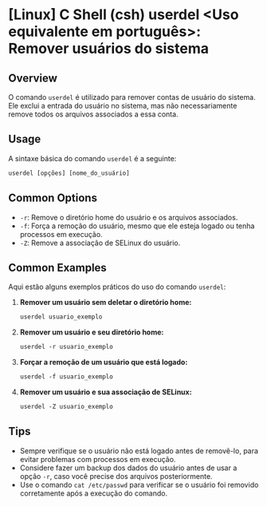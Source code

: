 # [Linux] C Shell (csh) userdel <Uso equivalente em português>: Remover usuários do sistema

## Overview
O comando `userdel` é utilizado para remover contas de usuário do sistema. Ele exclui a entrada do usuário no sistema, mas não necessariamente remove todos os arquivos associados a essa conta.

## Usage
A sintaxe básica do comando `userdel` é a seguinte:

```csh
userdel [opções] [nome_do_usuário]
```

## Common Options
- `-r`: Remove o diretório home do usuário e os arquivos associados.
- `-f`: Força a remoção do usuário, mesmo que ele esteja logado ou tenha processos em execução.
- `-Z`: Remove a associação de SELinux do usuário.

## Common Examples
Aqui estão alguns exemplos práticos do uso do comando `userdel`:

1. **Remover um usuário sem deletar o diretório home:**

   ```csh
   userdel usuario_exemplo
   ```

2. **Remover um usuário e seu diretório home:**

   ```csh
   userdel -r usuario_exemplo
   ```

3. **Forçar a remoção de um usuário que está logado:**

   ```csh
   userdel -f usuario_exemplo
   ```

4. **Remover um usuário e sua associação de SELinux:**

   ```csh
   userdel -Z usuario_exemplo
   ```

## Tips
- Sempre verifique se o usuário não está logado antes de removê-lo, para evitar problemas com processos em execução.
- Considere fazer um backup dos dados do usuário antes de usar a opção `-r`, caso você precise dos arquivos posteriormente.
- Use o comando `cat /etc/passwd` para verificar se o usuário foi removido corretamente após a execução do comando.